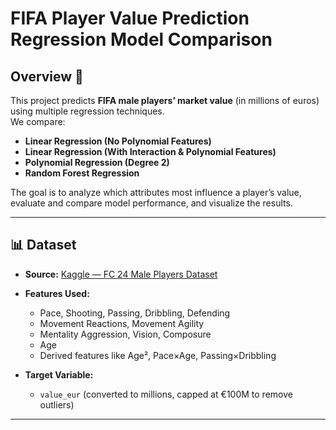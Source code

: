 # FIFA Player Value Prediction Regression Model Comparison

## Overview 📌
This project predicts **FIFA male players’ market value** (in millions of euros) using multiple regression techniques.  
We compare:
- **Linear Regression (No Polynomial Features)**
- **Linear Regression (With Interaction & Polynomial Features)**
- **Polynomial Regression (Degree 2)**
- **Random Forest Regression**

The goal is to analyze which attributes most influence a player’s value, evaluate and compare model performance, and visualize the results.

---

## 📊 Dataset
- **Source:** [Kaggle — FC 24 Male Players Dataset](https://www.kaggle.com/datasets/stefanoleone992/ea-sports-fc-24-complete-player-dataset/data?select=male_players.csv)
- **Features Used:**
  - Pace, Shooting, Passing, Dribbling, Defending
  - Movement Reactions, Movement Agility
  - Mentality Aggression, Vision, Composure
  - Age 
  - Derived features like Age², Pace×Age, Passing×Dribbling

- **Target Variable:**
  - `value_eur` (converted to millions, capped at €100M to remove outliers)

---

